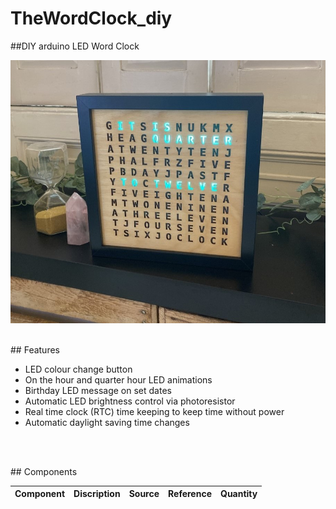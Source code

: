 # TheWordClock_diy
##DIY arduino LED Word Clock

![Alt text](img/WordClock2.jpg?raw=true "Title")


<br/>
## Features

* LED colour change button
* On the hour and quarter hour LED animations 
* Birthday LED message on set dates
* Automatic LED brightness control via photoresistor
* Real time clock (RTC) time keeping to keep time without power
* Automatic daylight saving time changes

&nbsp;

<br/>
## Components


| Component                         | Discription       | Source		  |Reference           | Quantity	     |
|-----------------------------------|-------------------|-------------------------|--------------------|---------------------|
